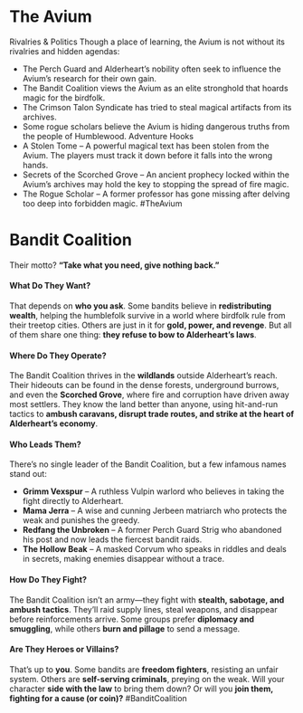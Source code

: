 # The Avium
Rivalries & Politics
Though a place of learning, the Avium is not without its rivalries and hidden agendas:
- The Perch Guard and Alderheart’s nobility often seek to influence the Avium’s research for their own gain.
- The Bandit Coalition views the Avium as an elite stronghold that hoards magic for the birdfolk.
- The Crimson Talon Syndicate has tried to steal magical artifacts from its archives.
- Some rogue scholars believe the Avium is hiding dangerous truths from the people of Humblewood.
Adventure Hooks
- A Stolen Tome – A powerful magical text has been stolen from the Avium. The players must track it down before it falls into the wrong hands.
- Secrets of the Scorched Grove – An ancient prophecy locked within the Avium’s archives may hold the key to stopping the spread of fire magic.
- The Rogue Scholar – A former professor has gone missing after delving too deep into forbidden magic. #TheAvium

# Bandit Coalition
Their motto? **“Take what you need, give nothing back.”**

#### **What Do They Want?**

That depends on **who you ask**. Some bandits believe in **redistributing wealth**, helping the humblefolk survive in a world where birdfolk rule from their treetop cities. Others are just in it for **gold, power, and revenge**. But all of them share one thing: **they refuse to bow to Alderheart’s laws**.

#### **Where Do They Operate?**

The Bandit Coalition thrives in the **wildlands** outside Alderheart’s reach. Their hideouts can be found in the dense forests, underground burrows, and even the **Scorched Grove**, where fire and corruption have driven away most settlers. They know the land better than anyone, using hit-and-run tactics to **ambush caravans, disrupt trade routes, and strike at the heart of Alderheart’s economy**.

#### **Who Leads Them?**

There’s no single leader of the Bandit Coalition, but a few infamous names stand out:

- **Grimm Vexspur** – A ruthless Vulpin warlord who believes in taking the fight directly to Alderheart.
- **Mama Jerra** – A wise and cunning Jerbeen matriarch who protects the weak and punishes the greedy.
- **Redfang the Unbroken** – A former Perch Guard Strig who abandoned his post and now leads the fiercest bandit raids.
- **The Hollow Beak** – A masked Corvum who speaks in riddles and deals in secrets, making enemies disappear without a trace.

#### **How Do They Fight?**

The Bandit Coalition isn’t an army—they fight with **stealth, sabotage, and ambush tactics**. They’ll raid supply lines, steal weapons, and disappear before reinforcements arrive. Some groups prefer **diplomacy and smuggling**, while others **burn and pillage** to send a message.

#### **Are They Heroes or Villains?**

That’s up to **you**. Some bandits are **freedom fighters**, resisting an unfair system. Others are **self-serving criminals**, preying on the weak. Will your character **side with the law** to bring them down? Or will you **join them, fighting for a cause (or coin)?** #BanditCoalition